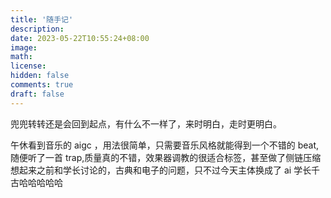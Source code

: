 ```yaml
---
title: '随手记'
description:
date: 2023-05-22T10:55:24+08:00
image:
math:
license:
hidden: false
comments: true
draft: false
---
```


兜兜转转还是会回到起点，有什么不一样了，来时明白，走时更明白。

午休看到音乐的 aigc ，用法很简单，只需要音乐风格就能得到一个不错的 beat,随便听了一首 trap,质量真的不错，效果器调教的很适合标签，甚至做了侧链压缩
想起来之前和学长讨论的，古典和电子的问题，只不过今天主体换成了 ai
学长千古哈哈哈哈哈

